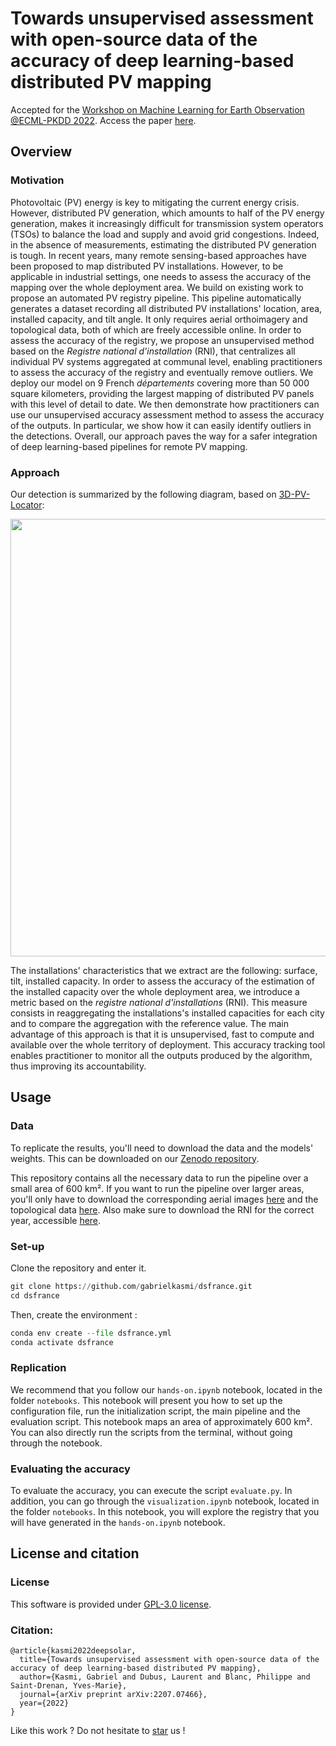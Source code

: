 # Towards unsupervised assessment with open-source data of the accuracy of deep learning-based distributed PV mapping

Accepted for the [Workshop on Machine Learning for Earth Observation @ECML-PKDD 2022](https://sites.google.com/view/maclean22/people?authuser=0). Access the paper [here](http://arxiv.org/abs/2207.07466).

## Overview

### Motivation

Photovoltaic (PV) energy is key to mitigating the current energy crisis. However, distributed PV generation, which amounts to half of the PV energy generation, makes it increasingly difficult for transmission system operators (TSOs) to balance the load and supply and avoid grid congestions. Indeed, in the absence of measurements, estimating the distributed PV generation is tough. In recent years, many remote sensing-based approaches have been proposed to map distributed PV installations. However, to be applicable in industrial settings, one needs to assess the accuracy of the mapping over the whole deployment area. We build on existing work to propose an automated PV registry pipeline. This pipeline automatically generates a dataset recording all distributed PV installations' location, area, installed capacity, and tilt angle. It only requires aerial orthoimagery and topological data, both of which are freely accessible online. In order to assess the accuracy of the registry, we propose an unsupervised method based on the <i> Registre national d'installation </i> (RNI), that centralizes all individual PV systems aggregated at communal level, enabling practitioners to assess the accuracy of the registry and eventually remove outliers. We deploy our model on 9 French <i> départements </i> covering more than 50 000 square kilometers, providing the largest mapping of distributed PV panels with this level of detail to date. We then demonstrate how practitioners can use our unsupervised accuracy assessment method to assess the accuracy of the outputs. In particular, we show how it can easily identify outliers in the detections. Overall, our approach paves the way for a safer integration of deep learning-based pipelines for remote PV mapping. 

### Approach

Our detection is summarized by the following diagram, based on [3D-PV-Locator](https://www.sciencedirect.com/science/article/abs/pii/S0306261921016937):

<p align="center">
<img src="https://github.com/gabrielkasmi/dsfrance/blob/main/figs/flowchart.png" width=700px>
</p>

The installations' characteristics that we extract are the following: surface, tilt, installed capacity. In order to assess the accuracy of the estimation of the installed capacity over the whole deployment area, we introduce a metric based on the <i> registre national d'installations </i> (RNI). This measure consists in reaggregating the installations's installed capacities for each city and to compare the aggregation with the reference value. The main advantage of this approach is that it is unsupervised, fast to compute and available over the whole territory of deployment. This accuracy tracking tool enables practitioner to monitor all the outputs produced by the algorithm, thus improving its accountability.

## Usage

### Data

To replicate the results, you'll need to download the data and the models' weights. This can be downloaded on our [Zenodo repository](https://zenodo.org/record/6862675). 

This repository contains all the necessary data to run the pipeline over a small area of 600 km². If you want to run the pipeline over larger areas, you'll only have to download the corresponding aerial images [here](https://geoservices.ign.fr/bdortho) and the topological data [here](https://geoservices.ign.fr/bdtopo). Also make sure to download the RNI for the correct year, accessible [here](https://www.data.gouv.fr/fr/datasets/?q=Registre%20national%20des%20installations%20de%20production%20d%27%C3%A9lectricit%C3%A9).

### Set-up 

Clone the repository and enter it. 

```python
git clone https://github.com/gabrielkasmi/dsfrance.git
cd dsfrance
```

Then, create the environment :

```python
conda env create --file dsfrance.yml
conda activate dsfrance
```

### Replication

We recommend that you follow our `hands-on.ipynb` notebook, located in the folder `notebooks`. This notebook will present you how to set up the configuration file, run the initialization script, the main pipeline and the evaluation script. This notebook maps an area of approximately 600 km². You can also directly run the scripts from the terminal, without going through the notebook.

### Evaluating the accuracy

To evaluate the accuracy, you can execute the script `evaluate.py`. In addition, you can go through the `visualization.ipynb` notebook, located in the folder `notebooks`. In this notebook, you will explore the registry that you will have generated in the `hands-on.ipynb` notebook.

## License and citation

### License

This software is provided under [GPL-3.0 license](https://github.com/gabrielkasmi/dsfrance/blob/main/LICENSE). 

### Citation: 

```
@article{kasmi2022deepsolar,
  title={Towards unsupervised assessment with open-source data of the accuracy of deep learning-based distributed PV mapping},
  author={Kasmi, Gabriel and Dubus, Laurent and Blanc, Philippe and Saint-Drenan, Yves-Marie},
  journal={arXiv preprint arXiv:2207.07466},
  year={2022}
}
```

Like this work ? Do not hesitate to <a class="github-button" href="https://github.com/gabrielkasmi/dsfrance" data-icon="octicon-star" aria-label="Star gabrielkasmi/dsfrance on GitHub">star</a> us ! 

